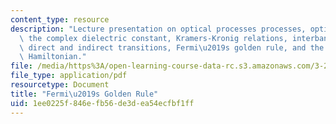 ```yaml
---
content_type: resource
description: "Lecture presentation on optical processes processes, optical materials,\
  \ the complex dielectric constant, Kramers-Kronig relations, interband absorption,\
  \ direct and indirect transitions, Fermi\u2019s golden rule, and the perturbing\
  \ Hamiltonian."
file: /media/https%3A/open-learning-course-data-rc.s3.amazonaws.com/3-23-electrical-optical-and-magnetic-properties-of-materials-fall-2007/1ee0225f846efb56de3dea54ecfbf1ff_clean23.pdf
file_type: application/pdf
resourcetype: Document
title: "Fermi\u2019s Golden Rule"
uid: 1ee0225f-846e-fb56-de3d-ea54ecfbf1ff
---
```

